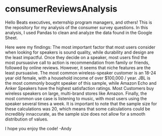 # consumerReviewsAnalysis
Hello Beats executives, externship program managers, and others! This is the repository for my analysis of the consumer survey questions.  In this analysis, I used Pandas to clean and analyze the data found in the Google Sheet. 

Here were my findings:
The most important factor that most users consider when looking for speakers is sound quality, while durability and design are the least impactful.
Once they decide on a speaker, most users find the most pursuasive call to action is recommendation from family or friends, followed by online reviews.
However, it seems that niche features are the least pursuasive. The most common wireless-speaker customer is an 18-24 year old female, with a household
income of over $100,000 / year. JBL is the most commonly bought speaker of this sample, while Amazon Echo and Anker Speakers have the highest satisfaction
ratings. Most Customers buy wireless speakers on large, multi-brand stores like Amazon. Finally, the most common use case is listening to music, with most users
using the speaker several times a week. It is important to note that the sample size for these calculations was 20, which means that some calculations could be
incredibly innaccurate, as the sample size does not allow for a smooth distribution of values. 

I hope you enjoy the code!
\-Andy
